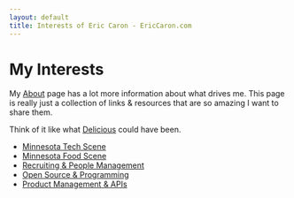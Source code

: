 ```yaml
---
layout: default
title: Interests of Eric Caron - EricCaron.com
---
```

# My Interests

My [About](/about/) page has a lot more information about what drives me. This page is really just a collection of links & resources that are so amazing I want to share them.

Think of it like what [Delicious](https://del.icio.us/) could have been.

* [Minnesota Tech Scene](minnesota-tech-scene.html)
* [Minnesota Food Scene](minnesota-food-scene.html)
* [Recruiting & People Management](recruiting-and-people-management.html)
* [Open Source & Programming](open-source-and-programming.html)
* [Product Management & APIs](product-management-and-apis.html)